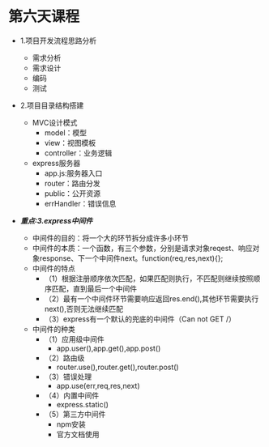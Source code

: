 # 第六天课程

* 1.项目开发流程思路分析
    * 需求分析
    * 需求设计
    * 编码
    * 测试

* 2.项目目录结构搭建
    * MVC设计模式
        * model：模型
        * view：视图模板
        * controller：业务逻辑
    * express服务器
        * app.js:服务器入口
        * router：路由分发
        * public：公开资源
        * errHandler：错误信息

* ***重点:3.express中间件***
    * 中间件的目的：将一个大的环节拆分成许多小环节
    * 中间件的本质：一个函数，有三个参数，分别是请求对象reqest、响应对象response、下一个中间件next。function(req,res,next){};
    * 中间件的特点
        * （1）根据注册顺序依次匹配，如果匹配则执行，不匹配则继续按照顺序匹配，直到最后一个中间件
        * （2）最有一个中间件环节需要响应返回res.end(),其他环节需要执行next(),否则无法继续匹配
        * （3）express有一个默认的兜底的中间件（Can not GET /）
    * 中间件的种类
        * （1）应用级中间件
            * app.user(),app.get(),app.post()
        * （2）路由级
            * router.use(),router.get(),router.post()
        * （3）错误处理
            * app.use(err,req,res,next)
        * （4）内置中间件
            * express.static()
        * （5）第三方中间件
            * npm安装
            * 官方文档使用